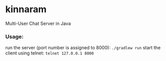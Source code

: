 # kinnaram
Multi-User Chat Server in Java

### Usage:
run the server (port number is assigned to 8000): `./gradlew run`
start the client using telnet: `telnet 127.0.0.1 8000`


